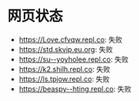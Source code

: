 # 网页状态
- https://Love.cfvqw.repl.co: 失败
- https://std.skvip.eu.org: 失败
- https://su--yoyholee.repl.co: 失败
- https://k2.shilh.repl.co: 失败
- https://ls.tpjow.repl.co: 失败
- https://beaspy--hting.repl.co: 失败
